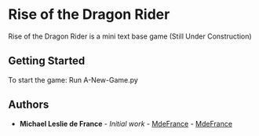 # Rise of the Dragon Rider

Rise of the Dragon Rider is a mini text base game
(Still Under Construction)


## Getting Started

To start the game: Run A-New-Game.py


## Authors

* **Michael Leslie de France** - *Initial work* - [MdeFrance](https://github.com/MdeFrance)
                                                - [MdeFrance](htpps://github.com/TwoChill)
